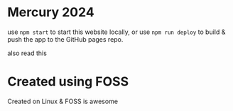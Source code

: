 # Mercury 2024

use `npm start` to start this website locally,
or use `npm run deploy` to build & push the app to the GitHub pages repo.

also read this

# Created using FOSS
Created on Linux & FOSS is awesome